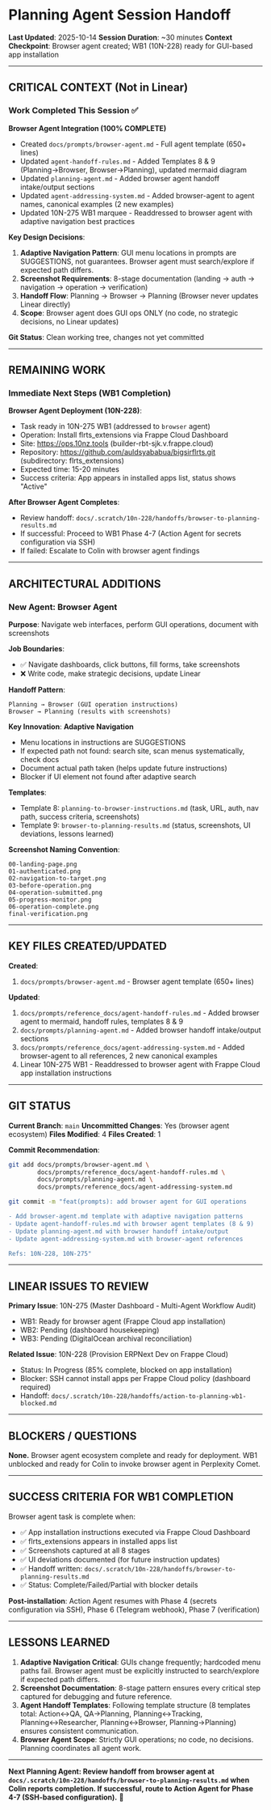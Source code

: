 # Planning Agent Session Handoff

**Last Updated**: 2025-10-14
**Session Duration**: ~30 minutes
**Context Checkpoint**: Browser agent created; WB1 (10N-228) ready for GUI-based app installation

---

## CRITICAL CONTEXT (Not in Linear)

### Work Completed This Session ✅

**Browser Agent Integration (100% COMPLETE)**
- Created `docs/prompts/browser-agent.md` - Full agent template (650+ lines)
- Updated `agent-handoff-rules.md` - Added Templates 8 & 9 (Planning→Browser, Browser→Planning), updated mermaid diagram
- Updated `planning-agent.md` - Added browser agent handoff intake/output sections
- Updated `agent-addressing-system.md` - Added browser-agent to agent names, canonical examples (2 new examples)
- Updated 10N-275 WB1 marquee - Readdressed to browser agent with adaptive navigation best practices

**Key Design Decisions**:
1. **Adaptive Navigation Pattern**: GUI menu locations in prompts are SUGGESTIONS, not guarantees. Browser agent must search/explore if expected path differs.
2. **Screenshot Requirements**: 8-stage documentation (landing → auth → navigation → operation → verification)
3. **Handoff Flow**: Planning → Browser → Planning (Browser never updates Linear directly)
4. **Scope**: Browser agent does GUI ops ONLY (no code, no strategic decisions, no Linear updates)

**Git Status**: Clean working tree, changes not yet committed

---

## REMAINING WORK

### Immediate Next Steps (WB1 Completion)

**Browser Agent Deployment (10N-228)**:
- Task ready in 10N-275 WB1 (addressed to `browser` agent)
- Operation: Install flrts_extensions via Frappe Cloud Dashboard
- Site: https://ops.10nz.tools (builder-rbt-sjk.v.frappe.cloud)
- Repository: https://github.com/auldsyababua/bigsirflrts.git (subdirectory: flrts_extensions)
- Expected time: 15-20 minutes
- Success criteria: App appears in installed apps list, status shows "Active"

**After Browser Agent Completes**:
- Review handoff: `docs/.scratch/10n-228/handoffs/browser-to-planning-results.md`
- If successful: Proceed to WB1 Phase 4-7 (Action Agent for secrets configuration via SSH)
- If failed: Escalate to Colin with browser agent findings

---

## ARCHITECTURAL ADDITIONS

### New Agent: Browser Agent

**Purpose**: Navigate web interfaces, perform GUI operations, document with screenshots

**Job Boundaries**:
- ✅ Navigate dashboards, click buttons, fill forms, take screenshots
- ❌ Write code, make strategic decisions, update Linear

**Handoff Pattern**:
```
Planning → Browser (GUI operation instructions)
Browser → Planning (results with screenshots)
```

**Key Innovation**: **Adaptive Navigation**
- Menu locations in instructions are SUGGESTIONS
- If expected path not found: search site, scan menus systematically, check docs
- Document actual path taken (helps update future instructions)
- Blocker if UI element not found after adaptive search

**Templates**:
- Template 8: `planning-to-browser-instructions.md` (task, URL, auth, nav path, success criteria, screenshots)
- Template 9: `browser-to-planning-results.md` (status, screenshots, UI deviations, lessons learned)

**Screenshot Naming Convention**:
```
00-landing-page.png
01-authenticated.png
02-navigation-to-target.png
03-before-operation.png
04-operation-submitted.png
05-progress-monitor.png
06-operation-complete.png
final-verification.png
```

---

## KEY FILES CREATED/UPDATED

**Created**:
1. `docs/prompts/browser-agent.md` - Browser agent template (650+ lines)

**Updated**:
1. `docs/prompts/reference_docs/agent-handoff-rules.md` - Added browser agent to mermaid, handoff rules, templates 8 & 9
2. `docs/prompts/planning-agent.md` - Added browser handoff intake/output sections
3. `docs/prompts/reference_docs/agent-addressing-system.md` - Added browser-agent to all references, 2 new canonical examples
4. Linear 10N-275 WB1 - Readdressed to browser agent with Frappe Cloud app installation instructions

---

## GIT STATUS

**Current Branch**: `main`
**Uncommitted Changes**: Yes (browser agent ecosystem)
**Files Modified**: 4
**Files Created**: 1

**Commit Recommendation**:
```bash
git add docs/prompts/browser-agent.md \
        docs/prompts/reference_docs/agent-handoff-rules.md \
        docs/prompts/planning-agent.md \
        docs/prompts/reference_docs/agent-addressing-system.md

git commit -m "feat(prompts): add browser agent for GUI operations

- Add browser-agent.md template with adaptive navigation patterns
- Update agent-handoff-rules.md with browser agent templates (8 & 9)
- Update planning-agent.md with browser handoff intake/output
- Update agent-addressing-system.md with browser-agent references

Refs: 10N-228, 10N-275"
```

---

## LINEAR ISSUES TO REVIEW

**Primary Issue**: 10N-275 (Master Dashboard - Multi-Agent Workflow Audit)
- WB1: Ready for browser agent (Frappe Cloud app installation)
- WB2: Pending (dashboard housekeeping)
- WB3: Pending (DigitalOcean archival reconciliation)

**Related Issue**: 10N-228 (Provision ERPNext Dev on Frappe Cloud)
- Status: In Progress (85% complete, blocked on app installation)
- Blocker: SSH cannot install apps per Frappe Cloud policy (dashboard required)
- Handoff: `docs/.scratch/10n-228/handoffs/action-to-planning-wb1-blocked.md`

---

## BLOCKERS / QUESTIONS

**None.** Browser agent ecosystem complete and ready for deployment. WB1 unblocked and ready for Colin to invoke browser agent in Perplexity Comet.

---

## SUCCESS CRITERIA FOR WB1 COMPLETION

Browser agent task is complete when:
- ✅ App installation instructions executed via Frappe Cloud Dashboard
- ✅ flrts_extensions appears in installed apps list
- ✅ Screenshots captured at all 8 stages
- ✅ UI deviations documented (for future instruction updates)
- ✅ Handoff written: `docs/.scratch/10n-228/handoffs/browser-to-planning-results.md`
- ✅ Status: Complete/Failed/Partial with blocker details

**Post-installation**: Action Agent resumes with Phase 4 (secrets configuration via SSH), Phase 6 (Telegram webhook), Phase 7 (verification)

---

## LESSONS LEARNED

1. **Adaptive Navigation Critical**: GUIs change frequently; hardcoded menu paths fail. Browser agent must be explicitly instructed to search/explore if expected path differs.
2. **Screenshot Documentation**: 8-stage pattern ensures every critical step captured for debugging and future reference.
3. **Agent Handoff Templates**: Following template structure (8 templates total: Action↔QA, QA→Planning, Planning↔Tracking, Planning↔Researcher, Planning↔Browser, Planning→Planning) ensures consistent communication.
4. **Browser Agent Scope**: Strictly GUI operations; no code, no decisions. Planning coordinates all agent work.

---

**Next Planning Agent: Review handoff from browser agent at `docs/.scratch/10n-228/handoffs/browser-to-planning-results.md` when Colin reports completion. If successful, route to Action Agent for Phase 4-7 (SSH-based configuration).** 🚀
